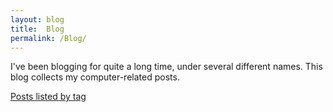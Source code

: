 ```yaml
---
layout: blog
title:  Blog
permalink: /Blog/
---
```


I've been blogging for quite a long time, under several different names.  This
blog collects my computer-related posts.

[Posts listed by tag]({{baseurl}}/tags)
